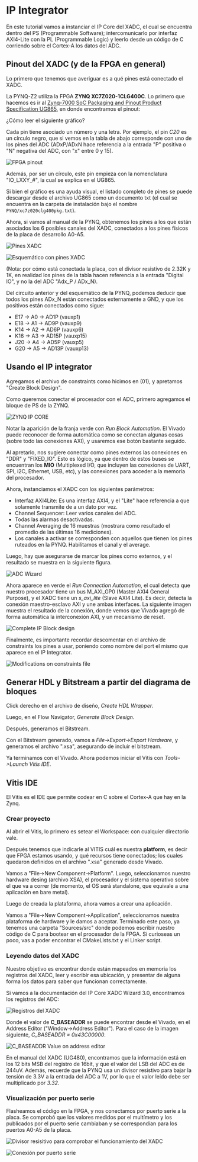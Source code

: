 # IP Integrator

En este tutorial vamos a instanciar el IP Core del XADC, el cual se encuentra dentro del PS (Programmable Software); intercomunicarlo por interfaz AXI4-Lite con la PL (Programmable Logic) y leerlo desde un código de C corriendo sobre el Cortex-A los datos del ADC.

## Pinout del XADC (y de la FPGA en general)

Lo primero que tenemos que averiguar es a qué pines está conectado el XADC.

La PYNQ-Z2 utiliza la FPGA **ZYNQ XC7Z020-1CLG400C**. Lo primero que hacemos es ir al [Zynq-7000 SoC Packaging and Pinout Product Specification UG865](https://docs.amd.com/v/u/en-US/ug865-Zynq-7000-Pkg-Pinout), en donde encontramos el pinout:

¿Cómo leer el siguiente gráfico?

Cada pin tiene asociado un número y una letra. Por ejemplo, el pin *C20* es un círculo negro, que si vemos en la tabla de abajo corresponde con uno de los pines del ADC (ADxP/ADxN hace referencia a la entrada "P" positiva o "N" negativa del ADC, con "x" entre 0 y 15).

![FPGA pinout](images/02_fpga_pinout.png)

Además, por ser un círculo, este pin empieza con la nomenclatura "IO_LXXY_#", la cual se explica en el UG865.

Si bien el gráfico es una ayuda visual, el listado completo de pines se puede descargar desde el archivo UG865 como un documento txt (el cual se encuentra en la carpeta de instalación bajo el nombre `PYNQ/xc7z020clg400pkg.txt`).

Ahora, si vamos al manual de la PYNQ, obtenemos los pines a los que están asociados los 6 posibles canales del XADC, conectados a los pines físicos de la placa de desarrollo A0-A5.

![Pines XADC](images/02_pines_xadc.png)

![Esquemático con pines XADC](images/02_pines_xadc_2.png)

(Nota: por cómo está conectada la placa, con el divisor resistivo de 2.32K y 1K, en realidad los pines de la tabla hacen referencia a la entrada "Digital IO", y no la del ADC "Adx_P / ADx_N).

Del circuito anterior y del esquemático de la PYNQ, podemos deducir que todos los pines ADx_N están conectados externamente a GND, y que los positivos están conectados como sigue:

* E17 -> A0 -> AD1P  (vauxp1)
* E18 -> A1 -> AD9P  (vauxp9)
* K14 -> A2 -> AD6P  (vauxp6)
* K16 -> A3 -> AD15P (vauxp15)
* J20 -> A4 -> AD5P  (vauxp5)
* G20 -> A5 -> AD13P (vauxp13)

## Usando el IP integrator

Agregamos el archivo de constraints como hicimos en (01), y apretamos "Create Block Design".

Como queremos conectar el procesador con el ADC, primero agregamos el bloque de PS de la ZYNQ.

![ZYNQ IP CORE](images/02_zynq_ip_core.png)

Notar la aparición de la franja verde con *Run Block Automation*. El Vivado puede reconocer de forma automática como se conectan algunas cosas (sobre todo las conexiones AXI), y usaremos ese botón bastante seguido.

Al apretarlo, nos sugiere conectar como pines externos las conexiones en "DDR" y "FIXED_IO". Esto es lógico, ya que dentro de estos buses se encuentran los **MIO** (Multiplexed I/O, que incluyen las conexiones de UART, SPI, i2C, Ethernet, USB, etc), y las conexiones para acceder a la memoria del procesador.

Ahora, instanciamos el XADC con los siguientes parámetros:

* Interfaz AXI4Lite: Es una interfaz AXI4, y el "Lite" hace referencia a que solamente transmite de a un dato por vez.
* Channel Sequencer: Leer varios canales del ADC.
* Todas las alarmas desactivadas.
* Channel Averaging de 16 muestras (mostrara como resultado el promedio de las últimas 16 mediciones).
* Los canales a activar se corresponden con aquellos que tienen los pines ruteados en la PYNQ. Habilitamos el canal y el average.

Luego, hay que asegurarse de marcar los pines como externos, y el resultado se muestra en la siguiente figura.

![ADC Wizard](images/02_adc_wizard.png)

Ahora aparece en verde el *Run Connection Automation*, el cual detecta que nuestro procesador tiene un bus M_AXI_GP0 (Master AXI4 General Purpose), y el XADC tiene un *s_axi_lite* (Slave AXI4 Lite). Es decir, detecta la conexión maestro-esclavo AXI y une ambas interfaces. La siguiente imagen muestra el resultado de la conexión, donde vemos que Vivado agregó de forma automática la interconexión AXI, y un mecanismo de reset.

![Complete IP Block design](images/02_IP_block_design.png)

Finalmente, es importante recordar descomentar en el archivo de constraints los pines a usar, poniendo como nombre del port el mismo que aparece en el IP Integrator.

![Modifications on constraints file](images/02_constraints.png)

## Generar HDL y Bitstream a partir del diagrama de bloques

Click derecho en el archivo de diseño, *Create HDL Wrapper*.

Luego, en el Flow Navigator, *Generate Block Design*.

Después, generamos el Bitstream.

Con el Bitstream generado, vamos a *File->Export->Export Hardware*, y generamos el archivo ".xsa", asegurando de incluir el bitstream.

Ya terminamos con el Vivado. Ahora podemos iniciar el Vitis con *Tools->Launch Vitis IDE*.

## Vitis IDE

El Vitis es el IDE que permite codear en C sobre el Cortex-A que hay en la Zynq.

### Crear proyecto

Al abrir el Vitis, lo primero es setear el Workspace: con cualquier directorio vale.

Después tenemos que indicarle al VITIS cuál es nuestra **platform**, es decir que FPGA estamos usando, y qué recursos tiene conectados; los cuales quedaron definidos en el archivo ".xsa" generado desde Vivado.

Vamos a "File->New Component->Platform". Luego, seleccionamos nuestro hardware desing (archivo XSA), el procesador y el sistema operativo sobre el que va a correr (de momento, el OS será standalone, que equivale a una aplicación en bare metal).

Luego de creada la plataforma, ahora vamos a crear una aplicación.

Vamos a "File->New Component->Application", seleccionamos nuestra plataforma de hardware y le damos a aceptar. Terminado este paso, ya tenemos una carpeta "Sources/src" donde podemos escribir nuestro código de C para bootear en el procesador de la FPGA. Si curioseas un poco, vas a poder encontrar el CMakeLists.txt y el Linker script.

### Leyendo datos del XADC

Nuestro objetivo es encontrar donde están mapeados en memoria los registros del XADC, leer y escribir esa ubicación, y presentar de alguna forma los datos para saber que funcionan correctamente.

Si vamos a la documentación del IP Core XADC Wizard 3.0, encontramos los registros del ADC:

![Registros del XADC](images/02_xadc_registers.png)

Donde el valor de **C_BASEADDR** se puede encontrar desde el Vivado, en el Address Editor ("Window->Address Editor"). Para el caso de la imagen siguiente, *C_BASEADDR = 0x43C00000*.

![C_BASEADDR Value on address editor](images/02_address_editor.png)

En el manual del XADC (UG480), encontramos que la información está en los 12 bits MSB del registro de 16bit, y que el valor del LSB del ADC es de 244uV. Además, recuerde que la PYNQ usa un divisor resistivo para bajar la tensión de 3.3V a la entrada del ADC a 1V, por lo que el valor leído debe ser multiplicado por *3.32*.

### Visualización por puerto serie

Flasheamos el código en la FPGA, y nos conectamos por puerto serie a la placa. Se comprobó que los valores medidos por el multímetro y los publicados por el puerto serie cambiaban y se correspondían para los puertos A0-A5 de la placa.

![Divisor resisitivo para comprobar el funcionamiento del XADC](images/02_divisor_resistivo.png)

![Conexión por puerto serie](images/02_puerto_serie.png)
